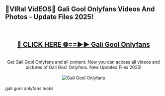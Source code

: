 <h2>🔴VIRal VidEOS🔴 Gali Gool Onlyfans Videos And Photos - Update Files 2025!</h2>
<br>
<div align="center">
<h2><a href="https://virallinks.top/odZfE0" rel="nofollow">🔴 CLICK HERE 🌐==►► Gali Gool Onlyfans</a></h2>
<br>
Get Gali Gool Onlyfans and all content. Now you can access all videos and pictures of Gali Gool Onlyfans. New Updated Files 2025!
<br>
<br>
<a href="https://virallinks.top/odZfE0" rel="nofollow" data-target="animated-image.originalLink"><img src="https://i.imgur.com/dJHk4Zq.gif)" alt="Gali Gool Onlyfans" style="max-width: 100%; display: inline-block;" data-target="animated-image.originalImage"></a>
</div>
<br>
gali gool onlyfans leaks